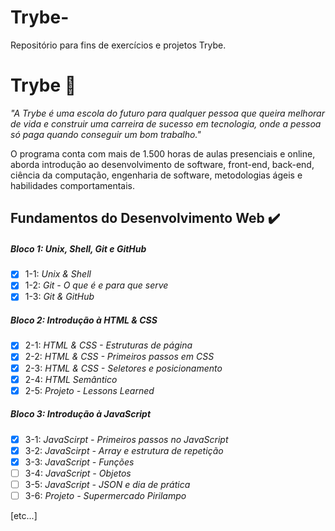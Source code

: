 # Trybe-
Repositório para fins de exercícios e projetos Trybe. 

# Trybe :rocket:
_"A Trybe é uma escola do futuro para qualquer pessoa que queira melhorar de vida e construir uma carreira de sucesso em tecnologia, onde a pessoa só paga quando conseguir um bom trabalho."_

O programa conta com mais de 1.500 horas de aulas presenciais e online, aborda introdução ao desenvolvimento de software, front-end, back-end, ciência da computação, engenharia de software, metodologias ágeis e habilidades comportamentais.

## Fundamentos do Desenvolvimento Web :heavy_check_mark:

##### Bloco 1: Unix, Shell, Git e GitHub

- [x] 1-1: _Unix & Shell_
- [x] 1-2: _Git - O que é e para que serve_
- [x] 1-3: _Git & GitHub_

##### Bloco 2: Introdução à HTML & CSS 

- [x] 2-1: _HTML & CSS - Estruturas de página_
- [x] 2-2: _HTML & CSS - Primeiros passos em CSS_
- [x] 2-3: _HTML & CSS - Seletores e posicionamento_ 
- [x] 2-4: _HTML Semântico_ 
- [x] 2-5: _Projeto - Lessons Learned_ 
 
##### Bloco 3: Introdução à JavaScript  

- [x] 3-1: _JavaScirpt - Primeiros passos no JavaScript_
- [x] 3-2: _JavaScirpt - Array e estrutura de repetição_
- [x] 3-3: _JavaScript - Funções_ 
- [ ] 3-4: _JavaScript - Objetos_
- [ ] 3-5: _JavaScript - JSON e dia de prática_
- [ ] 3-6: _Projeto - Supermercado Pirilampo_

[etc...]
